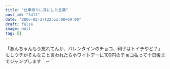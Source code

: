 ```yaml
---
title: "仕事帰りに耳にした言葉"
post_id: "3411"
date: "2006-02-27T22:52:00+09:00"
draft: false
image: null
tag: []
---
```



「あんちゃんもう忘れてんか、バレンタインのチョコ、利子はトイチやど？」 もしウチがそんなこと言われたらホワイトデーに100円のチョコ払って十日後までジャンプします＾－＾
